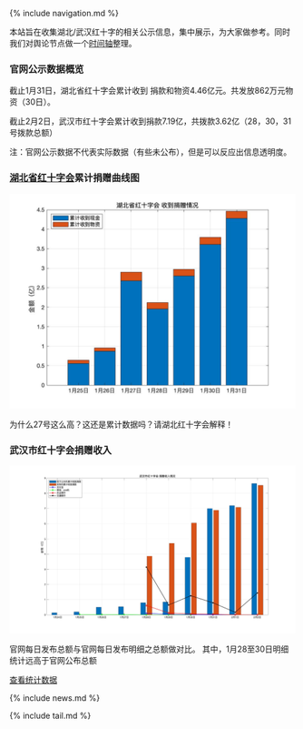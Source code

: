 
{% include navigation.md %}


本站旨在收集湖北/武汉红十字的相关公示信息，集中展示，为大家做参考。同时我们对舆论节点做一个[时间轴](#时间轴)整理。

### 官网公示数据概览
截止1月31日，湖北省红十字会累计收到 捐款和物资4.46亿元。共发放862万元物资（30日）。

截止2月2日，武汉市红十字会累计收到捐款7.19亿，共拨款3.62亿（28，30，31号拨款总额）

注：官网公示数据不代表实际数据（有些未公布），但是可以反应出信息透明度。

### [湖北省红十字会](http://hbsredcross.org.cn/)累计捐赠曲线图

![img](data/hubei-donation-25-31.jpg)

为什么27号这么高？这还是累计数据吗？请湖北红十字会解释！


### 武汉市红十字会捐赠收入


![](data/wh_sr_redcross2_2.jpg)

官网每日发布总额与官网每日发布明细之总额做对比。
其中，1月28至30日明细统计远高于官网公布总额

[查看统计数据](raw_data/summary/武汉红十字会捐款收支情况2.xlsx) 



{% include news.md %}

{% include tail.md %}
